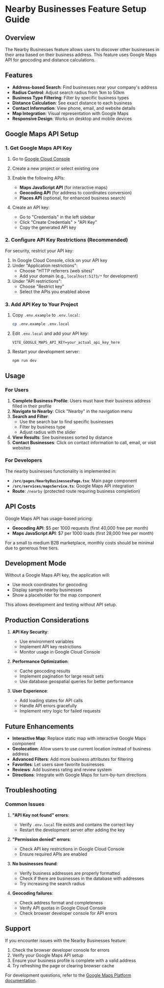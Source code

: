 # Nearby Businesses Feature Setup Guide

## Overview

The Nearby Businesses feature allows users to discover other businesses in their area based on their business address. This feature uses Google Maps API for geocoding and distance calculations.

## Features

- **Address-based Search**: Find businesses near your company's address
- **Radius Control**: Adjust search radius from 1km to 50km
- **Business Type Filtering**: Filter by specific business types
- **Distance Calculation**: See exact distance to each business
- **Contact Information**: View phone, email, and website details
- **Map Integration**: Visual representation with Google Maps
- **Responsive Design**: Works on desktop and mobile devices

## Google Maps API Setup

### 1. Get Google Maps API Key

1. Go to [Google Cloud Console](https://console.cloud.google.com/)
2. Create a new project or select existing one
3. Enable the following APIs:
   - **Maps JavaScript API** (for interactive maps)
   - **Geocoding API** (for address to coordinates conversion)
   - **Places API** (optional, for enhanced business search)

4. Create an API key:
   - Go to "Credentials" in the left sidebar
   - Click "Create Credentials" > "API Key"
   - Copy the generated API key

### 2. Configure API Key Restrictions (Recommended)

For security, restrict your API key:

1. In Google Cloud Console, click on your API key
2. Under "Application restrictions":
   - Choose "HTTP referrers (web sites)"
   - Add your domain (e.g., `localhost:5173/*` for development)
3. Under "API restrictions":
   - Choose "Restrict key"
   - Select the APIs you enabled above

### 3. Add API Key to Your Project

1. Copy `.env.example` to `.env.local`:
   ```bash
   cp .env.example .env.local
   ```

2. Edit `.env.local` and add your API key:
   ```
   VITE_GOOGLE_MAPS_API_KEY=your_actual_api_key_here
   ```

3. Restart your development server:
   ```bash
   npm run dev
   ```

## Usage

### For Users

1. **Complete Business Profile**: Users must have their business address filled in their profile
2. **Navigate to Nearby**: Click "Nearby" in the navigation menu
3. **Search and Filter**: 
   - Use the search bar to find specific businesses
   - Filter by business type
   - Adjust radius with the slider
4. **View Results**: See businesses sorted by distance
5. **Contact Businesses**: Click on contact information to call, email, or visit websites

### For Developers

The nearby businesses functionality is implemented in:

- **`/src/pages/NearbyBusinessesPage.tsx`**: Main page component
- **`/src/services/mapsService.ts`**: Google Maps API integration
- **Route**: `/nearby` (protected route requiring business completion)

## API Costs

Google Maps API has usage-based pricing:

- **Geocoding API**: $5 per 1000 requests (first 40,000 free per month)
- **Maps JavaScript API**: $7 per 1000 loads (first 28,000 free per month)

For a small to medium B2B marketplace, monthly costs should be minimal due to generous free tiers.

## Development Mode

Without a Google Maps API key, the application will:
- Use mock coordinates for geocoding
- Display sample nearby businesses
- Show a placeholder for the map component

This allows development and testing without API setup.

## Production Considerations

1. **API Key Security**: 
   - Use environment variables
   - Implement API key restrictions
   - Monitor usage in Google Cloud Console

2. **Performance Optimization**:
   - Cache geocoding results
   - Implement pagination for large result sets
   - Use database geospatial queries for better performance

3. **User Experience**:
   - Add loading states for API calls
   - Handle API errors gracefully
   - Implement retry logic for failed requests

## Future Enhancements

- **Interactive Map**: Replace static map with interactive Google Maps component
- **Geolocation**: Allow users to use current location instead of business address
- **Advanced Filters**: Add more business attributes for filtering
- **Favorites**: Let users save favorite businesses
- **Reviews**: Add business rating and review system
- **Directions**: Integrate with Google Maps for turn-by-turn directions

## Troubleshooting

### Common Issues

1. **"API Key not found" errors**:
   - Verify `.env.local` file exists and contains the correct key
   - Restart the development server after adding the key

2. **"Permission denied" errors**:
   - Check API key restrictions in Google Cloud Console
   - Ensure required APIs are enabled

3. **No businesses found**:
   - Verify business addresses are properly formatted
   - Check if there are businesses in the database with addresses
   - Try increasing the search radius

4. **Geocoding failures**:
   - Check address format and completeness
   - Verify API quotas in Google Cloud Console
   - Check browser developer console for API errors

## Support

If you encounter issues with the Nearby Businesses feature:

1. Check the browser developer console for errors
2. Verify your Google Maps API setup
3. Ensure your business profile is complete with a valid address
4. Try refreshing the page or clearing browser cache

For development questions, refer to the [Google Maps Platform documentation](https://developers.google.com/maps/documentation).
